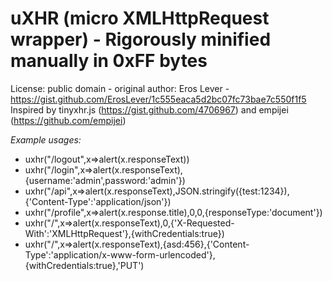# uXHR (micro XMLHttpRequest wrapper) - Rigorously minified manually in 0xFF bytes

License: public domain - original author: Eros Lever - https://gist.github.com/ErosLever/1c555eaca5d2bc07fc73bae7c550f1f5
Inspired by tinyxhr.js (https://gist.github.com/4706967) and empijei (https://github.com/empijei)

*Example usages:*
-  uxhr("/logout",x=>alert(x.responseText))
-  uxhr("/login",x=>alert(x.responseText),{username:'admin',password:'admin'})
-  uxhr("/api",x=>alert(x.responseText),JSON.stringify({test:1234}),{'Content-Type':'application/json'})
-  uxhr("/profile",x=>alert(x.response.title),0,0,{responseType:'document'})
-  uxhr("/",x=>alert(x.responseText),0,{'X-Requested-With':'XMLHttpRequest'},{withCredentials:true})
-  uxhr("/",x=>alert(x.responseText),{asd:456},{'Content-Type':'application/x-www-form-urlencoded'},{withCredentials:true},'PUT')
